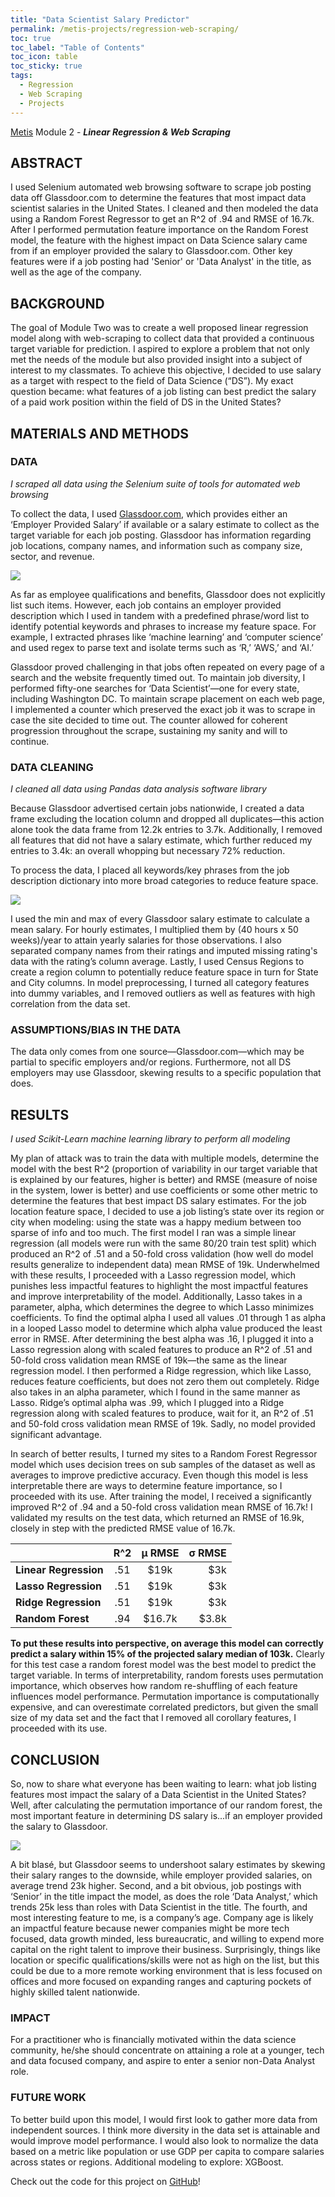 ```yaml
---
title: "Data Scientist Salary Predictor"
permalink: /metis-projects/regression-web-scraping/
toc: true
toc_label: "Table of Contents"
toc_icon: table
toc_sticky: true
tags:
  - Regression
  - Web Scraping
  - Projects
---
```


[Metis](https://www.thisismetis.com/) Module 2 - ***Linear Regression & Web Scraping***

## ABSTRACT

I used Selenium automated web browsing software to scrape job posting data off Glassdoor.com to determine the features that most impact data scientist salaries in the United States. I cleaned and then modeled the data using a Random Forest Regressor to get an R^2 of .94 and RMSE of 16.7k. After I performed permutation feature importance on the Random Forest model, the feature with the highest impact on Data Science salary came from if an employer provided the salary to Glassdoor.com. Other key features were if a job posting had 'Senior' or 'Data Analyst' in the title, as well as the age of the company.                       

## BACKGROUND

The goal of Module Two was to create a well proposed linear regression model along with web-scraping to collect data that provided a continuous target variable for prediction. I aspired to explore a problem that not only met the needs of the module but also provided insight into a subject of interest to my classmates. To achieve this objective, I decided to use salary as a target with respect to the field of Data Science (“DS”). My exact question became: what features of a job listing can best predict the salary of a paid work position within the field of DS in the United States? 

## MATERIALS AND METHODS

### DATA

*I scraped all data using the Selenium suite of tools for automated web browsing*

To collect the data, I used [Glassdoor.com](https://www.glassdoor.com/Job/data-scientist-jobs-SRCH_KO0,14.htm), which provides either an ‘Employer Provided Salary’ if available or a salary estimate to collect as the target variable for each job posting. Glassdoor has information regarding job locations, company names, and information such as company size, sector, and revenue. 

[<img src="/assets/images/regression/glassdoor.png"/>](/assets/images/regression/glassdoor.png)

As far as employee qualifications and benefits, Glassdoor does not explicitly list such items. However, each job contains an employer provided description which I used in tandem with a predefined phrase/word list to identify potential keywords and phrases to increase my feature space. For example, I extracted phrases like ‘machine learning’ and ‘computer science’ and used regex to parse text and isolate terms such as ‘R,’ ‘AWS,’ and ‘AI.’

Glassdoor proved challenging in that jobs often repeated on every page of a search and the website frequently timed out. To maintain job diversity, I performed fifty-one searches for ‘Data Scientist’—one for every state, including Washington DC. To maintain scrape placement on each web page, I implemented a counter which preserved the exact job it was to scrape in case the site decided to time out. The counter allowed for coherent progression throughout the scrape, sustaining my sanity and will to continue.

### DATA CLEANING

*I cleaned all data using Pandas data analysis software library*

Because Glassdoor advertised certain jobs nationwide, I created a data frame excluding the location column and dropped all duplicates—this action alone took the data frame from 12.2k entries to 3.7k. Additionally, I removed all features that did not have a salary estimate, which further reduced my entries to 3.4k: an overall whopping but necessary 72% reduction. 

To process the data, I placed all keywords/key phrases from the job description dictionary into more broad categories to reduce feature space. 

[<img src="/assets/images/regression/regex.png"/>](/assets/images/regression/regex.png)

I used the min and max of every Glassdoor salary estimate to calculate a mean salary. For hourly estimates, I multiplied them by (40 hours x 50 weeks)/year to attain yearly salaries for those observations. I also separated company names from their ratings and imputed missing rating's data with the rating’s column average. Lastly, I used Census Regions to create a region column to potentially reduce feature space in turn for State and City columns. In model preprocessing, I turned all category features into dummy variables, and I removed outliers as well as features with high correlation from the data set.

### ASSUMPTIONS/BIAS IN THE DATA

The data only comes from one source—Glassdoor.com—which may be partial to specific employers and/or regions. Furthermore, not all DS employers may use Glassdoor, skewing results to a specific population that does. 

## RESULTS

*I used Scikit-Learn machine learning library to perform all modeling*

My plan of attack was to train the data with multiple models, determine the model with the best R^2 (proportion of variability in our target variable that is explained by our features, higher is better) and RMSE (measure of noise in the system, lower is better) and use coefficients or some other metric to determine the features that best impact DS salary estimates. For the job location feature space, I decided to use a job listing’s state over its region or city when modeling: using the state was a happy medium between too sparse of info and too much. The first model I ran was a simple linear regression (all models were run with the same 80/20 train test split) which produced an R^2 of .51 and a 50-fold cross validation (how well do model results generalize to independent data) mean RMSE of 19k. Underwhelmed with these results, I proceeded with a Lasso regression model, which punishes less impactful features to highlight the most impactful features and improve interpretability of the model. Additionally, Lasso takes in a parameter, alpha, which determines the degree to which Lasso minimizes coefficients. To find the optimal alpha I used all values .01 through 1 as alpha in a looped Lasso model to determine which alpha value produced the least error in RMSE. After determining the best alpha was .16, I plugged it into a Lasso regression along with scaled features to produce an R^2 of .51 and 50-fold cross validation mean RMSE of 19k—the same as the linear regression model. I then performed a Ridge regression, which like Lasso, reduces feature coefficients, but does not zero them out completely. Ridge also takes in an alpha parameter, which I found in the same manner as Lasso. Ridge’s optimal alpha was .99, which I plugged into a Ridge regression along with scaled features to produce, wait for it, an R^2 of .51 and 50-fold cross validation mean RMSE of 19k. Sadly, no model provided significant advantage.

In search of better results, I turned my sites to a Random Forest Regressor model which uses decision trees on sub samples of the dataset as well as averages to improve predictive accuracy. Even though this model is less interpretable there are ways to determine feature importance, so I proceeded with its use. After training the model, I received a significantly improved R^2 of .94 and a 50-fold cross validation mean RMSE of 16.7k! I validated my results on the test data, which returned an RMSE of 16.9k, closely in step with the predicted RMSE value of 16.7k. 

|  | R^2 | µ RMSE | σ RMSE | 
| :--- | :----: | :----: |  ---:  |
| **Linear Regression** | .51 | $19k | $3k |
| **Lasso Regression** | .51 | $19k | $3k |
| **Ridge Regression** | .51 | $19k | $3k |
| **Random Forest** | .94 | $16.7k | $3.8k |


**To put these results into perspective, on average this model can correctly predict a salary within 15% of the projected salary median of 103k.** Clearly for this test case a random forest model was the best model to predict the target variable. In terms of interpretability, random forests uses permutation importance, which observes how random re-shuffling of each feature influences model performance. Permutation importance is computationally expensive, and can overestimate correlated predictors, but given the small size of my data set and the fact that I removed all corollary features, I proceeded with its use. 

## CONCLUSION

So, now to share what everyone has been waiting to learn: what job listing features most impact the salary of a Data Scientist in the United States? Well, after calculating the permutation importance of our random forest, the most important feature in determining DS salary is...if an employer provided the salary to Glassdoor. 

[<img src="/assets/images/regression/feature_importance.png"/>](/assets/images/regression/feature_importance.png)

A bit blasé, but Glassdoor seems to undershoot salary estimates by skewing their salary ranges to the downside, while employer provided salaries, on average trend 23k higher. Second, and a bit obvious, job postings with ‘Senior’ in the title impact the model, as does the role ‘Data Analyst,’ which trends 25k less than roles with Data Scientist in the title. The fourth, and most interesting feature to me, is a company’s age. Company age is likely an impactful feature because newer companies might be more tech focused, data growth minded, less bureaucratic, and willing to expend more capital on the right talent to improve their business. Surprisingly, things like location or specific qualifications/skills were not as high on the list, but this could be due to a more remote working environment that is less focused on offices and more focused on expanding ranges and capturing pockets of highly skilled talent nationwide.

### IMPACT

For a practitioner who is financially motivated within the data science community, he/she should concentrate on attaining a role at a younger, tech and data focused company, and aspire to enter a senior non-Data Analyst role. 

### FUTURE WORK

To better build upon this model, I would first look to gather more data from independent sources. I think more diversity in the data set is attainable and would improve model performance. I would also look to normalize the data based on a metric like population or use GDP per capita to compare salaries across states or regions. Additional modeling to explore: XGBoost.

Check out the code for this project on [GitHub](https://github.com/giasonep/Regression_Data_Scientist_Salaries)!

